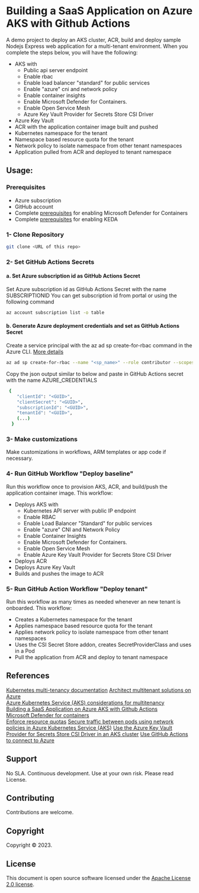# Building a SaaS Application on Azure AKS with Github Actions

A demo project to deploy an AKS cluster, ACR, build and deploy sample Nodejs Express web application for a multi-tenant environment. When you complete the steps below, you will have the following:
- AKS with 
    - Public api server endpoint
    - Enable rbac
    - Enable load balancer "standard" for public services  
    - Enable "azure" cni and network policy
    - Enable container insights
    - Enable Microsoft Defender for Containers.
    - Enable Open Service Mesh 
    - Azure Key Vault Provider for Secrets Store CSI Driver
- Azure Key Vault
- ACR with the application container image built and pushed
- Kubernetes namespace for the tenant
- Namespace based resource quota for the tenant
- Network policy to isolate namespace from other tenant namespaces
- Application pulled from ACR and deployed to tenant namespace

## Usage:

### Prerequisites

- Azure subscription
- GitHub account
- Complete [prerequisites](https://learn.microsoft.com/en-us/azure/defender-for-cloud/defender-for-containers-enable) for enabling Microsoft Defender for Containers 
- Complete [prerequisites](https://learn.microsoft.com/en-us/azure/aks/keda-deploy-add-on-arm) for enabling KEDA

### 1- Clone Repository
```bash
git clone <URL of this repo>
```

### 2- Set GitHub Actions Secrets

#### a. Set Azure subscription id as GitHub Actions Secret
Set Azure subscription id as GitHub Actions Secret with the name SUBSCRIPTIONID
You can get subscription id from portal or using the following command
```bash
az account subscription list -o table
```

#### b. Generate Azure deployment credentials and set as GitHub Actions Secret
Create a service principal with the az ad sp create-for-rbac command in the Azure CLI. [More details](https://learn.microsoft.com/en-us/azure/azure-resource-manager/templates/deploy-github-actions?tabs=userlevel#generate-deployment-credentials)

```bash
az ad sp create-for-rbac --name "<sp_name>" --role contributor --scopes /subscriptions/<subscription_id> --sdk-auth
```

Copy the json output similar to below and paste in GitHub Actions secret with the name AZURE_CREDENTIALS
```bash
 {
    "clientId": "<GUID>",
    "clientSecret": "<GUID>",
    "subscriptionId": "<GUID>",
    "tenantId": "<GUID>",
    (...)
  }
```

### 3- Make customizations
Make customizations in workflows, ARM templates or app code if necessary.

### 4- Run GitHub  Workflow "Deploy baseline"
Run this workflow once to provision AKS, ACR, and build/push the application container image.
This workflow: 
- Deploys AKS with 
    - Kubernetes API server with public IP endpoint
    - Enable RBAC
    - Enable Load Balancer "Standard" for public services  
    - Enable "azure" CNI and Network Policy
    - Enable Container Insights
    - Enable Microsoft Defender for Containers.
    - Enable Open Service Mesh 
    - Enable Azure Key Vault Provider for Secrets Store CSI Driver
- Deploys ACR
- Deploys Azure Key Vault
- Builds and pushes the image to ACR

### 5- Run GitHub Action Workflow "Deploy tenant"
Run this workflow as many times as needed whenever an new tenant is onboarded.
This workflow:
- Creates a Kubernetes namespace for the tenant
- Applies namespace based resource quota for the tenant
- Applies network policy to isolate namespace from other tenant namespaces
- Uses the CSI Secret Store addon, creates SecretProviderClass and uses in a Pod
- Pull the application from ACR and deploy to tenant namespace

## References

[Kubernetes multi-tenancy documentation](https://kubernetes.io/docs/concepts/security/multi-tenancy/) 
[Architect multitenant solutions on Azure](https://learn.microsoft.com/en-us/azure/architecture/guide/multitenant/overview)  
[Azure Kubernetes Service (AKS) considerations for multitenancy](https://learn.microsoft.com/en-us/azure/architecture/guide/multitenant/service/aks)  
[Building a SaaS Application on Azure AKS with Github Actions](https://techcommunity.microsoft.com/t5/apps-on-azure-blog/building-a-saas-application-on-azure-aks-with-github-actions/ba-p/3736641)  
[Microsoft Defender for containers](https://learn.microsoft.com/en-us/azure/defender-for-cloud/defender-for-containers-introduction)  
[Enforce resource quotas](https://learn.microsoft.com/en-us/azure/aks/operator-best-practices-scheduler#enforce-resource-quotas)
[Secure traffic between pods using network policies in Azure Kubernetes Service (AKS)](https://learn.microsoft.com/en-us/azure/aks/use-network-policies)
[Use the Azure Key Vault Provider for Secrets Store CSI Driver in an AKS cluster](https://learn.microsoft.com/en-us/azure/aks/csi-secrets-store-driver)
[Use GitHub Actions to connect to Azure](https://learn.microsoft.com/en-us/azure/developer/github/connect-from-azure)


## Support

No SLA. Continuous development. Use at your own risk. Please read License.

## Contributing

Contributions are welcome.


## Copyright

Copyright &copy; 2023.

## License

This document is open source software licensed under the [Apache License 2.0 license](https://opensource.org/licenses/Apache-2.0).